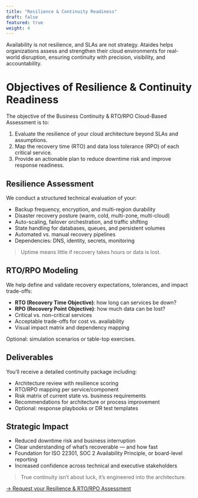 ```yaml
---
title: "Resilience & Continuity Readiness"
draft: false
featured: true
weight: 4
---
```


Availability is not resilience, and SLAs are not strategy. Ataides helps organizations assess and strengthen their cloud environments for real-world disruption, ensuring continuity with precision, visibility, and accountability.
<!--more-->

# Objectives of Resilience & Continuity Readiness

The objective of the Business Continuity & RTO/RPO Cloud-Based Assessment is to:

1. Evaluate the resilience of your cloud architecture beyond SLAs and assumptions.
2. Map the recovery time (RTO) and data loss tolerance (RPO) of each critical service.
3. Provide an actionable plan to reduce downtime risk and improve response readiness.

## Resilience Assessment

We conduct a structured technical evaluation of your:

- Backup frequency, encryption, and multi-region durability
- Disaster recovery posture (warm, cold, multi-zone, multi-cloud)
- Auto-scaling, failover orchestration, and traffic shifting
- State handling for databases, queues, and persistent volumes
- Automated vs. manual recovery pipelines
- Dependencies: DNS, identity, secrets, monitoring

> Uptime means little if recovery takes hours or data is lost.

## RTO/RPO Modeling

We help define and validate recovery expectations, tolerances, and impact trade-offs:

- **RTO (Recovery Time Objective)**: how long can services be down?
- **RPO (Recovery Point Objective)**: how much data can be lost?
- Critical vs. non-critical services
- Acceptable trade-offs for cost vs. availability
- Visual impact matrix and dependency mapping

Optional: simulation scenarios or table-top exercises.

## Deliverables

You’ll receive a detailed continuity package including:

- Architecture review with resilience scoring
- RTO/RPO mapping per service/component
- Risk matrix of current state vs. business requirements
- Recommendations for architecture or process improvement
- Optional: response playbooks or DR test templates

## Strategic Impact

- Reduced downtime risk and business interruption
- Clear understanding of what’s recoverable — and how fast
- Foundation for ISO 22301, SOC 2 Availability Principle, or board-level reporting
- Increased confidence across technical and executive stakeholders

> True continuity isn’t about luck, it’s engineered into the architecture.

[→ Request your Resilience & RTO/RPO Assessment](/contact)
